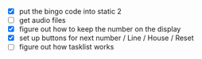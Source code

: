  - [x] put the bingo code into static 2
 - [ ] get audio files
 - [x] figure out how to keep the number on the display
 - [x] set up buttons for next number / Line / House / Reset
 - [ ] figure out how tasklist works
